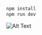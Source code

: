 
```bash
npm install
npm run dev

```
![Alt Text](https://media.giphy.com/media/0FwuodgUhdsfYJErgx/giphy.gif)
